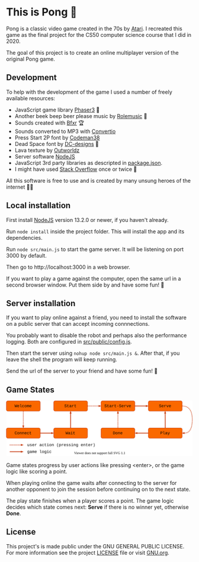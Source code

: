 This is Pong 🏓
===

Pong is a classic video game created in the 70s by [Atari](https://en.wikipedia.org/wiki/Pong). I recreated this game as
the final project for the CS50 computer science course that I did in 2020.

The goal of this project is to create an online multiplayer version of the original Pong game.

Development
---
To help with the development of the game I used a number of freely available resources:
- JavaScript game library [Phaser3](https://phaser.io/) 🦄
- Another beek beep beer please music by [Rolemusic](https://freemusicarchive.org/music/Rolemusic/) 🤘
- Sounds created with [Bfxr](https://www.bfxr.net/) 🏆
- Sounds converted to MP3 with [Convertio](https://convertio.co/)
- Press Start 2P font by [Codeman38](https://www.fontspace.com/codeman38)
- Dead Space font by [DC-designs](https://www.dafont.com/devin-chandra.d8755) 🤩
- Lava texture by [Outworldz](https://www.outworldz.com/cgi/free-seamless-textures.plx)
- Server software [NodeJS](https://nodejs.org/)
- JavaScript 3rd party libraries as descripted in [package.json](package.json).
- I might have used [Stack Overflow](https://stackoverflow.com/questions?tab=Frequent) once or twice 🤣

All this software is free to use and is created by many unsung heroes of the internet 🦸‍♀️ 


Local installation
---
First install [NodeJS](https://nodejs.org/) version 13.2.0 or newer, if you haven't already.

Run `node install` inside the project folder. This will install the app and its dependencies.

Run `node src/main.js` to start the game server. It will be listening on port 3000 by default.

Then go to http://localhost:3000 in a web browser.

If you want to play a game against the computer, open the same url in a second browser window. 
Put them side by and have some fun! 🤖


Server installation
---
If you want to play online against a friend, you need to install the software on a public server that can accept incoming connnections.

You probably want to disable the robot and perhaps also the performance logging. Both are configured in [src/public/config.js](src/public/config.js).

Then start the server using `nohup node src/main.js &`. After that, if you leave the shell the program will keep running.

Send the url of the server to your friend and have some fun! 🏓

Game States
---
![Game State Diagram](src/public/assets/images/game-state-diagram.svg)

Game states progress by user actions like pressing \<enter\>, or the game logic like scoring a point.

When playing online the game waits after connecting to the server for another opponent to join the session before continuing on to the next state.

The play state finishes when a player scores a point. The game logic decides which state comes next: **Serve** if there is no winner yet, otherwise **Done**.

License
---
This project's is made public under the GNU GENERAL PUBLIC LICENSE. For more information see the project [LICENSE](LICENSE) file or visit [GNU.org](https://www.gnu.org/licenses/quick-guide-gplv3).


